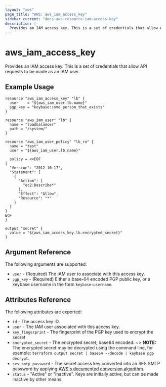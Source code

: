 ```yaml
---
layout: "aws"
page_title: "AWS: aws_iam_access_key"
sidebar_current: "docs-aws-resource-iam-access-key"
description: |-
  Provides an IAM access key. This is a set of credentials that allow API requests to be made as an IAM user.
---
```


# aws\_iam\_access\_key

Provides an IAM access key. This is a set of credentials that allow API requests to be made as an IAM user.

## Example Usage

```
resource "aws_iam_access_key" "lb" {
  user    = "${aws_iam_user.lb.name}"
  pgp_key = "keybase:some_person_that_exists"
}

resource "aws_iam_user" "lb" {
  name = "loadbalancer"
  path = "/system/"
}

resource "aws_iam_user_policy" "lb_ro" {
  name = "test"
  user = "${aws_iam_user.lb.name}"

  policy = <<EOF
{
  "Version": "2012-10-17",
  "Statement": [
    {
      "Action": [
        "ec2:Describe*"
      ],
      "Effect": "Allow",
      "Resource": "*"
    }
  ]
}
EOF
}

output "secret" {
  value = "${aws_iam_access_key.lb.encrypted_secret}"
}
```

## Argument Reference

The following arguments are supported:

* `user` - (Required) The IAM user to associate with this access key.
* `pgp_key` - (Required) Either a base-64 encoded PGP public key, or a
  keybase username in the form `keybase:username`.

## Attributes Reference

The following attributes are exported:

* `id` - The access key ID.
* `user` - The IAM user associated with this access key.
* `key_fingerprint` - The fingerprint of the PGP key used to encrypt
  the secret
* `encrypted_secret` - The encrypted secret, base64 encoded.
~> **NOTE:** The encrypted secret may be decrypted using the command line,
   for example: `terraform output secret | base64 --decode | keybase pgp decrypt`.
* `ses_smtp_password` - The secret access key converted into an SES SMTP
  password by applying [AWS's documented conversion
  algorithm](https://docs.aws.amazon.com/ses/latest/DeveloperGuide/smtp-credentials.html#smtp-credentials-convert).
* `status` - "Active" or "Inactive". Keys are initially active, but can be made
	inactive by other means.

